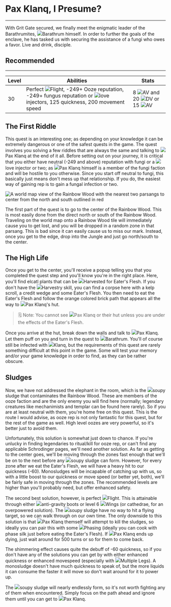 # Pax Klanq, I Presume?

---

With Grit Gate secured, we finally meet the enigmatic leader of the Barathrumites, <span class="injected"><span class="icon-container"><img class="inline-icon" src="/icons/Creatures/Barathrum.png" /></span><span class="object">Barathrum</span></span> himself. In order to further the goals of the enclave, he has tasked us with securing the assistance of a fungi who owes a favor. Live and drink, disciple.

<div class="section-info">

## Recommended

---

| Level | Abilities                                                                                                           | Stats                   |
| ----- | ------------------------------------------------------------------------------------------------------------------- | ----------------------- |
| 30    | Perfect <span class="injected"><span class="icon-container"><img class="inline-icon" src="/icons/Abilities/CommandFlyToggle.png" /></span><span class="skill">Flight</span></span>, -249+ Ooze reputation, -249+ fungus reputation or <span class="injected"><span class="icon-container"><img class="inline-icon" src="/icons/Items/LoveTonic.png" /></span><span class="object"><span class="injected"><span class="Y">l</span><span class="R">o</span><span class="Y">v</span><span class="Y">e</span></span> injectors</span></span>, 125 quickness, 200 movement speed | 8 <span class="injected"><span class="stat-container"><img class="inline-icon" src="/icons/Text/armorValue.png" /></span><span class="stat">AV</span></span> and 20 <span class="injected"><span class="stat-container"><img class="inline-icon" src="/icons/Text/dodgeValue.png" /></span><span class="stat">DV</span></span> or 15 <span class="injected"><span class="stat-container"><img class="inline-icon" src="/icons/Text/armorValue.png" /></span><span class="stat">AV</span></span> |

</div>

## The First Riddle

This quest is an interesting one; as depending on your knowledge it can be extremely dangerous or one of the safest quests in the game. The quest involves you solving a few riddles that are always the same and talking to <span class="injected"><span class="icon-container"><img class="inline-icon" src="/icons/Creatures/PaxKlanq.png" /></span><span class="object">Pax Klanq</span></span> at the end of it all. Before setting out on your journey, it is critical that you either have neutral (-249 and above) reputation with fungi or a <span class="injected"><span class="icon-container"><img class="inline-icon" src="/icons/Items/LoveTonic.png" /></span><span class="object"><span class="injected"><span class="Y">l</span><span class="R">o</span><span class="Y">v</span><span class="Y">e</span></span> injector</span></span> or two; as <span class="injected"><span class="icon-container"><img class="inline-icon" src="/icons/Creatures/PaxKlanq.png" /></span><span class="object">Pax Klanq</span></span> himself is a member of the fungi faction and will be hostile to you otherwise. Since you start off neutral to fungi, this basically just means don't mess up that relationship. If you do, the easiest way of gaining rep is to gain a fungal infection or two.

![A world map view of the Rainbow Wood with the nearest two parsangs to center from the north and south outlined in red]($assetsDir/images/quests/klanq-map.png)

The first part of the quest is to go to the center of the Rainbow Wood. This is most easily done from the direct north or south of the Rainbow Wood. Traveling on the world map onto a Rainbow Wood tile will immediately cause you to get lost, and you will be dropped in a random zone in that parsang. This is bad since it can easily cause us to miss our mark. Instead, once you get to the edge, drop into the Jungle and just go north/south to the center.

## The High Life

Once you get to the center, you'll receive a popup telling you that you completed the quest step and you'll know you're in the right place. Here, you'll find elcatl plants that can be <span class="injected"><span class="icon-container"><img class="inline-icon" src="/icons/Abilities/CommandHarvestToggle.png" /></span><span class="skill">Harvested</span></span> for Eater's Flesh. If you don't have the <span class="injected"><span class="icon-container"><img class="inline-icon" src="/icons/Abilities/Harvestry.png" /></span><span class="skill">Harvestry</span></span> skill, you can find a corpse here with a kelp scroll, a credit wedge and some Eater's Flesh. You then need to eat the Eater's Flesh and follow the orange colored brick path that appears all the way to <span class="injected"><span class="icon-container"><img class="inline-icon" src="/icons/Creatures/PaxKlanq.png" /></span><span class="object">Pax Klanq's</span></span> hut.

> 🗒️ Note: You cannot see <span class="injected"><span class="icon-container"><img class="inline-icon" src="/icons/Creatures/PaxKlanq.png" /></span><span class="object">Pax Klanq</span></span> or their hut unless you are under the effects of the Eater's Flesh.

Once you arrive at the hut, break down the walls and talk to <span class="injected"><span class="icon-container"><img class="inline-icon" src="/icons/Creatures/PaxKlanq.png" /></span><span class="object">Pax Klanq</span></span>. Let them puff on you and turn in the quest to <span class="injected"><span class="icon-container"><img class="inline-icon" src="/icons/Creatures/Barathrum.png" /></span><span class="object">Barathrum</span></span>. You'll of course still be infected with <span class="injected"><span class="icon-container"><img class="inline-icon" src="/icons/Items/PaxInfection.png" /></span><span class="object"><span class="injected"><span class="O">K</span><span class="O">l</span><span class="O">a</span><span class="O">n</span><span class="O">q</span></span></span></span>, but the requirements of this quest are rarely something difficult at this point in the game. Some will test your memory and/or your game knowledge in order to find, as they can be rather obscure.

## Sludges

Now, we have not addressed the elephant in the room, which is the <span class="injected"><span class="icon-container"><img class="inline-icon" src="/icons/Creatures/SoupSludgeSpawnerTier5.png" /></span><span class="object"><span class="injected"><span class="c">s</span><span class="c">o</span><span class="c">u</span><span class="c">p</span><span class="c">y</span></span> sludge</span></span> that contaminates the Rainbow Wood. These are members of the ooze faction and are the only enemy you will find here (normally; legendary creatures like mechanimists and templar can be found here rarely). So if you are at least neutral with them, you're home free on this quest. This is the route I would advise, as ooze rep is not only fantastic for this quest, but for the rest of the game as well. High level oozes are very powerful, so it's better just to avoid them.

Unfortunately, this solution is somewhat just down to chance. If you're unlucky in finding legendaries to ritual/kill for ooze rep, or can't find any applicable Schrodinger pages, we'll need another solution. As far as getting to the center goes, we'll be moving through the zones fast enough that we'll be on to the next before any <span class="injected"><span class="icon-container"><img class="inline-icon" src="/icons/Creatures/SoupSludgeSpawnerTier5.png" /></span><span class="object"><span class="injected"><span class="c">s</span><span class="c">o</span><span class="c">u</span><span class="c">p</span><span class="c">y</span></span> sludge</span></span> can form. However, for every zone after we eat the Eater's Flesh, we will have a heavy hit to our quickness (-60). Monosludges will be incapable of catching up with us, so with a little boost to our quickness or move speed (or better yet, both), we'll be fairly safe in moving through the zones. The recommended levels are higher than you'll probably need, but offer enhanced safety.

The second best solution, however, is perfect <span class="injected"><span class="icon-container"><img class="inline-icon" src="/icons/Abilities/CommandFlyToggle.png" /></span><span class="skill">Flight</span></span>. This is attainable through either <span class="injected"><span class="icon-container"><img class="inline-icon" src="/icons/Items/Anti-Gravity Boots.png" /></span><span class="object"><span class="injected"><span class="K">a</span><span class="K">n</span><span class="K">t</span><span class="K">i</span><span class="K">-</span><span class="K">g</span><span class="K">r</span><span class="K">a</span><span class="K">v</span><span class="K">i</span><span class="K">t</span><span class="K">y</span><span class="K"> </span><span class="K">b</span><span class="K">o</span><span class="K">o</span><span class="K">t</span><span class="K">s</span></span></span></span> or level 6 <span class="injected"><span class="icon-container"><img class="inline-icon" src="/icons/Mutations/Wings.png" /></span><span class="mutation">Wings</span></span> (or cathedrae, for an overpowered solution). The <span class="injected"><span class="icon-container"><img class="inline-icon" src="/icons/Creatures/SoupSludgeSpawnerTier5.png" /></span><span class="object"><span class="injected"><span class="c">s</span><span class="c">o</span><span class="c">u</span><span class="c">p</span><span class="c">y</span></span> sludge</span></span> have no way to hit a flying target, so we can walk through on our own time. The only downside to this solution is that <span class="injected"><span class="icon-container"><img class="inline-icon" src="/icons/Creatures/PaxKlanq.png" /></span><span class="object">Pax Klanq</span></span> themself will attempt to kill the sludges, so ideally you can pair this with some <span class="injected"><span class="icon-container"><img class="inline-icon" src="/icons/Mutations/Phasing.png" /></span><span class="mutation">Phasing</span></span> (ideally you can cook with phase silk just before eating the Eater's Flesh). If <span class="injected"><span class="icon-container"><img class="inline-icon" src="/icons/Creatures/PaxKlanq.png" /></span><span class="object">Pax Klanq</span></span> ends up dying, just wait around for 500 turns or so for them to come back.

The shimmering effect causes quite the debuff of -60 quickness, so if you don't have any of the solutions you can get by with either enhanced quickness or enhanced movespeed (especially with <span class="injected"><span class="icon-container"><img class="inline-icon" src="/icons/Mutations/Multiple Legs.png" /></span><span class="mutation">Multiple Legs</span></span>). A monosludge doesn't have much quickness to speak of, but the more liquids it can consume the faster it will move so don't wait around for it to power up.

The <span class="injected"><span class="icon-container"><img class="inline-icon" src="/icons/Creatures/SoupSludgeSpawnerTier5.png" /></span><span class="object"><span class="injected"><span class="c">s</span><span class="c">o</span><span class="c">u</span><span class="c">p</span><span class="c">y</span></span> sludge</span></span> will nearly endlessly form, so it's not worth fighting any of them when encountered. Simply focus on the path ahead and ignore them until you can get to <span class="injected"><span class="icon-container"><img class="inline-icon" src="/icons/Creatures/PaxKlanq.png" /></span><span class="object">Pax Klanq</span></span>.
